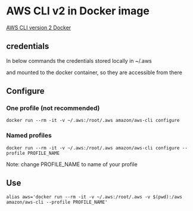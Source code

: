 # AWS CLI v2 in Docker image
[AWS CLI version 2 Docker](https://docs.aws.amazon.com/cli/latest/userguide/install-cliv2-docker.html)

## credentials

In below commands the credentials stored locally in ~/.aws

and mounted to the docker container, so they are accessible from there

## Configure

### One profile (not recommended)

`docker run --rm -it -v ~/.aws:/root/.aws amazon/aws-cli configure`

### Named profiles

`docker run --rm -it -v ~/.aws:/root/.aws amazon/aws-cli configure --profile PROFILE_NAME`

Note: change PROFILE_NAME to name of your profile

## Use

`alias aws='docker run --rm -it -v ~/.aws:/root/.aws -v $(pwd):/aws amazon/aws-cli --profile PROFILE_NAME'`
